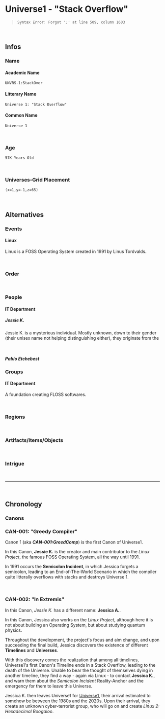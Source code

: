 <!--
11-03-2022 01:43PM

----
-->

# Universe1 - "Stack Overflow"

<!-- this line and column info is canon btw -->
> `Syntax Error: Forgot ';' at line 509, column 1603`

&nbsp;

## Infos

### Name

#### Academic Name

```UNVRS-1:StackOver
UNVRS-1:StackOver
```

#### Litterary Name

```
Universe 1: "Stack Overflow"
```

#### Common Name

```
Universe 1
```

&nbsp;

### Age

`57K Years Old`

&nbsp;

### Universes-Grid Placement

`(x=1,y=-1,z=65)`

&nbsp;
&nbsp;

## Alternatives

### Events

#### Linux

Linux is a FOSS Operating System created in 1991 by Linus Tordvalds.

&nbsp;

### Order

&nbsp;

### People

#### IT Department

##### Jessie K.

Jessie K. is a mysterious individual. Mostly unknown, down to their gender (their unisex name not helping distinguishing either), they originate from the 

&nbsp;

##### Pablo Etchebest

### Groups

#### IT Department

A foundation creating FLOSS softwares.

&nbsp;

### Regions

&nbsp;

### Artifacts/Items/Objects

&nbsp;

### Intrigue

&nbsp;

---

&nbsp;

## Chronology

### Canons

### CAN-001: "Greedy Compiler"

Canon 1 (aka _**CAN-001:GreedComp**_) is the first Canon of Universe1.

In this Canon, **Jessie K.** is the creator and main contributor to the *Linux Project*, the famous FOSS Operating System, all the way until 1991.

In 1991 occurs the **Semicolon Incident**, in which Jessica forgets a semicolon, leading to an <!-- eotw scenario code --> End-of-The-World Scenario in which the compiler quite litterally overflows with stacks and destroys Universe 1.

&nbsp;

### CAN-002: "In Extremis"

In this Canon, *Jessie K.* has a different name: **Jessica A.**.

In this Canon, Jessica also works on the *Linux Project*, although here it is not about building an Operating System, but about studying quantum physics.

Throughout the development, the project's focus and aim change, and upon succeeding the final build, Jessica discovers the existence of different **Timelines** and **Universes**.

With this discovery comes the realization that among all timelines, Universe1's first Canon's Timeline ends in a Stack Overflow, leading to the death of the Universe. Unable to bear the thought of themselves dying in another timeline, they find a way - again via Linux - to contact **Jessica K.**, and warn them about the *Semicolon Incident* Reality-Anchor and the emergency for them to leave this Universe.

Jessica K. then leaves Universe1 for [Universe1](universe2.md), their arrival estimated to somehow be between the 1980s and the 2020s. Upon their arrival, they create an unknown cyber-terrorist group, who will go on and create *Linux 2: Hexadecimal Boogaloo*.
